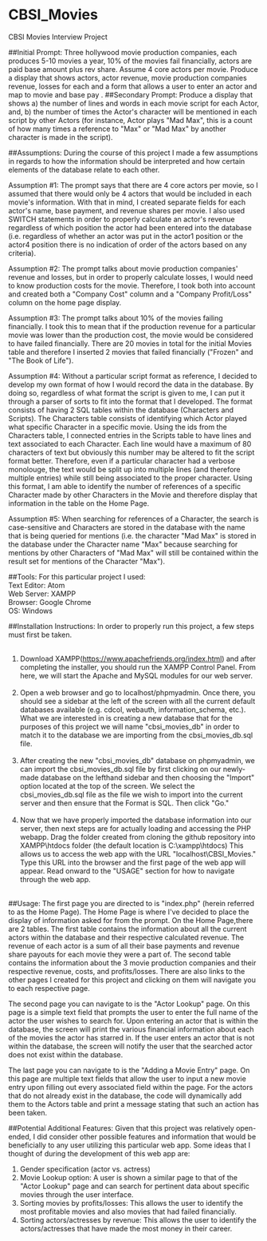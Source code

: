 # CBSI_Movies
CBSI Movies Interview Project

##Initial Prompt:
Three hollywood movie production companies, each produces 5-10 movies a year, 10% of the movies fail financially, actors are paid base amount plus rev share. Assume 4 core actors per movie. Produce a display that shows actors, actor revenue, movie production companies revenue, losses for each and a form that allows a user to enter an actor and map to movie and base pay .
##Secondary Prompt:
Produce a display that shows a) the number of lines and words in each movie script for each Actor, and,  b) the number of times the Actor's character will be mentioned in each script by other Actors (for instance, Actor plays "Mad Max", this is a count of how many times a reference to "Max" or "Mad Max" by another character is made in the script).

##Assumptions:
During the course of this project I made a few assumptions in regards to how the information should be interpreted and how certain elements of the database relate to each other.

Assumption #1:
The prompt says that there are 4 core actors per movie, so I assumed that there would only be 4 actors that would be included in each movie's information. With that in mind, I created separate fields for each actor's name, base payment, and revenue shares per movie. I also used SWITCH statements in order to properly calculate an actor's revenue regardless of which position the actor had been entered into the database (i.e. regardless of whether an actor was put in the actor1 position or the actor4 position there is no indication of order of the actors based on any criteria).

Assumption #2:
The prompt talks about movie production companies' revenue and losses, but in order to properly calculate losses, I would need to know production costs for the movie. Therefore, I took both into account and created both a "Company Cost" column and a "Company Profit/Loss" column on the home page display.

Assumption #3:
The prompt talks about 10% of the movies failing financially. I took this to mean that if the production revenue for a particular movie was lower than the production cost, the movie would be considered to have failed financially. There are 20 movies in total for the initial Movies table and therefore I inserted 2 movies that failed financially ("Frozen" and "The Book of Life").

Assumption #4:
Without a particular script format as reference, I decided to develop my own format of how I would record the data in the database. By doing so, regardless of what format the script is given to me, I can put it through a parser of sorts to fit into the format that I developed. The format consists of having 2 SQL tables within the database (Characters and Scripts). The Characters table consists of identifying which Actor played what specific Character in a specific movie. Using the ids from the Characters table, I connected entries in the Scripts table to have lines and text associated to each Character. Each line would have a maximum of 80 characters of text but obviously this number may be altered to fit the script format better. Therefore, even if a particular character had a verbose monolouge, the text would be split up into multiple lines (and therefore multiple entries) while still being associated to the proper character. Using this format, I am able to identify the number of references of a specific Character made by other Characters in the Movie and therefore display that information in the table on the Home Page.

Assumption #5:
When searching for references of a Character, the search is case-sensitive and Characters are stored in the database with the name that is being queried for mentions (i.e. the character "Mad Max" is stored in the database under the Character name "Max" because searching for mentions by other Characters of "Mad Max" will still be contained within the result set for mentions of the Character "Max").

##Tools:
For this particular project I used:<br/>
Text Editor: Atom <br/>
Web Server: XAMPP<br/>
Browser: Google Chrome<br/>
OS: Windows<br/>

##Installation Instructions:
In order to properly run this project, a few steps must first be taken.
<br/><br/>
1. Download XAMPP(https://www.apachefriends.org/index.html) and after completing the installer, you should run the XAMPP Control Panel. From here, we will start the Apache and MySQL modules for our web server.
<br/><br/>
2. Open a web browser and go to localhost/phpmyadmin. Once there, you should see a sidebar at the left of the screen with all the current default databases available (e.g. cdcol, webauth, information_schema, etc.). What we are interested in is creating a new database that for the purposes of this project we will name "cbsi_movies_db" in order to match it to the database we are importing from the cbsi_movies_db.sql file.
<br/><br/>
3. After creating the new "cbsi_movies_db" database on phpmyadmin, we can import the cbsi_movies_db.sql file by first clicking on our newly-made database on the lefthand sidebar and then choosing the "Import" option located at the top of the screen. We select the cbsi_movies_db.sql file as the file we wish to import into the current server and then ensure that the Format is SQL. Then click "Go."
<br/><br/>
4. Now that we have properly imported the database information into our server, then next steps are for actually loading and accessing the PHP webapp. Drag the folder created from cloning the github repository into XAMPP\\htdocs folder (the default location is C:\\xampp\\htdocs) This allows us to access the web app with the URL "localhost\\CBSI_Movies." Type this URL into the browser and the first page of the web app will appear. Read onward to the "USAGE" section for how to navigate through the web app.
<br/>
##Usage:
The first page you are directed to is "index.php" (herein referred to as the Home Page). The Home Page is where I've decided to place the display of information asked for from the prompt. On the Home Page,there are 2 tables. The first table contains the information about all the current actors within the database and their respective calculated revenue. The revenue of each actor is a sum of all their base payments and revenue share payouts for each movie they were a part of. The second table contains the information about the 3 movie production companies and their respective revenue, costs, and profits/losses. There are also links to the other pages I created for this project and clicking on them will navigate you to each respective page.

The second page you can navigate to is the "Actor Lookup" page. On this page is a simple text field that prompts the user to enter the full name of the actor the user wishes to search for. Upon entering an actor that is within the database, the screen will print the various financial information about each of the movies the actor has starred in. If the user enters an actor that is not within the database, the screen will notify the user that the searched actor does not exist within the database.

The last page you can navigate to is the "Adding a Movie Entry" page. On this page are multiple text fields that allow the user to input a new movie entry upon filling out every associated field within the page. For the actors that do not already exist in the database, the code will dynamically add them to the Actors table and print a message stating that such an action has been taken.

##Potential Additional Features:
Given that this project was relatively open-ended, I did consider other possible features and information that would be beneficially to any user utilizing this particular web app. Some ideas that I thought of during the development of this web app are:

1. Gender specification (actor vs. actress)
2. Movie Lookup option: A user is shown a similar page to that of the "Actor Lookup" page and can search for pertinent data about specific movies through the user interface.
3. Sorting movies by profits/losses: This allows the user to identify the most profitable movies and also movies that had failed financially.
4. Sorting actors/actresses by revenue: This allows the user to identify the actors/actresses that have made the most money in their career.
